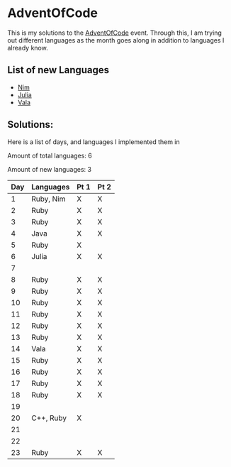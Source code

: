 # AdventOfCode
This is my solutions to the [AdventOfCode](http://adventofcode.com/) event. Through this,
I am trying out different languages as the month goes along in addition to languages I already
know.

## List of new Languages
* [Nim](http://nim-lang.org/)
* [Julia](http://julialang.org/)
* [Vala](https://wiki.gnome.org/Projects/Vala/)

## Solutions:

Here is a list of days, and languages I implemented them in

Amount of total languages: 6

Amount of new languages: 3

| Day | Languages | Pt 1 | Pt 2 |
|-----|-----------|------|------|
| 1   | Ruby, Nim | X    | X    |
| 2   | Ruby      | X    | X    |
| 3   | Ruby      | X    | X    |
| 4   | Java      | X    | X    |
| 5   | Ruby      | X    |      |
| 6   | Julia     | X    | X    |
| 7   |           |      |      |
| 8   | Ruby      | X    | X    |
| 9   | Ruby      | X    | X    |
| 10  | Ruby      | X    | X    |
| 11  | Ruby      | X    | X    |
| 12  | Ruby      | X    | X    |
| 13  | Ruby      | X    | X    |
| 14  | Vala      | X    | X    |
| 15  | Ruby      | X    | X    |
| 16  | Ruby      | X    | X    |
| 17  | Ruby      | X    | X    |
| 18  | Ruby      | X    | X    |
| 19  |           |      |      |
| 20  | C++, Ruby | X    |      |
| 21  |           |      |      |
| 22  |           |      |      |
| 23  | Ruby      | X    | X    |
